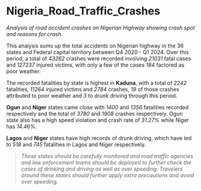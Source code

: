 # Nigeria_Road_Traffic_Crashes
 _Analysis of road accident crashes on Nigerian Highway showing crash spot and reasons for crash._

 This analysis sums up the total accidents on Nigerian highway in the 36 states and Federal capital territory between Q4 2020 - Q1 2024.    Over this period, a total of _43262_ crashes were recorded involving _21031_ fatal cases and _127237_ injured victims, with only a few of the cases _184_ factored as poor weather.

 The recorded fatalities by state is highest in **Kaduna**, with a total of _2242_ fatalities, _11264_ injured victims and _2784_ crashes, _19_ of those crashes attributed to poor weather and _3_ to drunk driving through this period.
 
  **Ogun** and **Niger** states came close with _1400_ and _1356_ fatalities recorded respectively and the total of _3780_ and _1908_ crashes respectively. Ogun state also has a high speed violation and crash rate of _31.27%_ while Niger has _14.46%_.

  **Lagos** and **Niger** states have high records of drunk driving, which have led to _518_ and _745_ fatalities in Lagos and Niger respectively.

  >_These states should be carefully monitored and road traffic agencies and law enforcement teams should be deployed to further check the cases of drinking and driving as well as over speeding. Travelers around these states should further apply extra precautions and avoid over speeding._ 